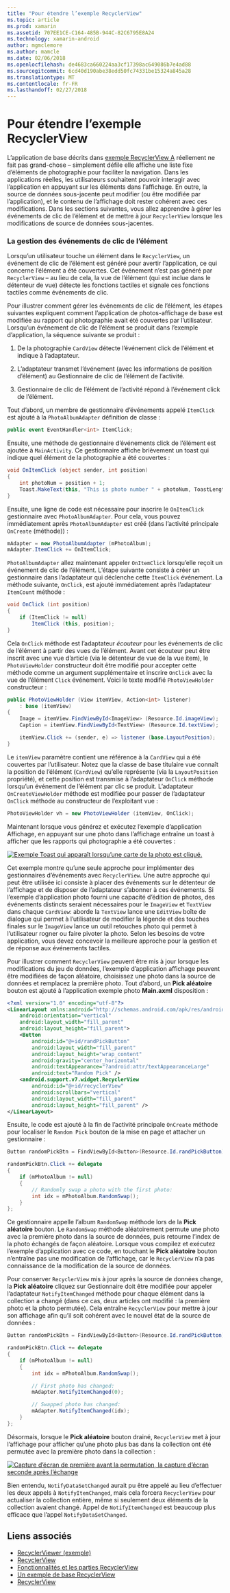 ```yaml
---
title: "Pour étendre l’exemple RecyclerView"
ms.topic: article
ms.prod: xamarin
ms.assetid: 707EE1CE-C164-485B-944C-82C6795E8A24
ms.technology: xamarin-android
author: mgmclemore
ms.author: mamcle
ms.date: 02/06/2018
ms.openlocfilehash: de4683ca660224aa3cf17398ac649086b7e4ad88
ms.sourcegitcommit: 6cd40d190abe38edd50fc74331be15324a845a28
ms.translationtype: MT
ms.contentlocale: fr-FR
ms.lasthandoff: 02/27/2018
---
```

# <a name="extending-the-recyclerview-example"></a>Pour étendre l’exemple RecyclerView


L’application de base décrits dans [exemple RecyclerView A](~/android/user-interface/layouts/recycler-view/recyclerview-example.md) réellement ne fait pas grand-chose &ndash; simplement défile elle affiche une liste fixe d’éléments de photographie pour faciliter la navigation. Dans les applications réelles, les utilisateurs souhaitent pouvoir interagir avec l’application en appuyant sur les éléments dans l’affichage. En outre, la source de données sous-jacente peut modifier (ou être modifiée par l’application), et le contenu de l’affichage doit rester cohérent avec ces modifications. Dans les sections suivantes, vous allez apprendre à gérer les événements de clic de l’élément et de mettre à jour `RecyclerView` lorsque les modifications de source de données sous-jacentes.

<a name="itemclick" />

### <a name="handling-item-click-events"></a>La gestion des événements de clic de l’élément

Lorsqu’un utilisateur touche un élément dans le `RecyclerView`, un événement de clic de l’élément est généré pour avertir l’application, ce qui concerne l’élément a été couvertes. Cet événement n’est pas généré par `RecyclerView` &ndash; au lieu de cela, la vue de l’élément (qui est inclue dans le détenteur de vue) détecte les fonctions tactiles et signale ces fonctions tactiles comme événements de clic.

Pour illustrer comment gérer les événements de clic de l’élément, les étapes suivantes expliquent comment l’application de photos-affichage de base est modifiée au rapport qui photographie avait été couvertes par l’utilisateur. Lorsqu’un événement de clic de l’élément se produit dans l’exemple d’application, la séquence suivante se produit :

1.  De la photographie `CardView` détecte l’événement click de l’élément et indique à l’adaptateur.

2.  L’adaptateur transmet l’événement (avec les informations de position d’élément) au Gestionnaire de clic de l’élément de l’activité.

3.  Gestionnaire de clic de l’élément de l’activité répond à l’événement click de l’élément.

Tout d’abord, un membre de gestionnaire d’événements appelé `ItemClick` est ajouté à la `PhotoAlbumAdapter` définition de classe :

```csharp
public event EventHandler<int> ItemClick;
```

Ensuite, une méthode de gestionnaire d’événements click de l’élément est ajoutée à `MainActivity`.
Ce gestionnaire affiche brièvement un toast qui indique quel élément de la photographie a été couvertes :

```csharp
void OnItemClick (object sender, int position)
{
    int photoNum = position + 1;
    Toast.MakeText(this, "This is photo number " + photoNum, ToastLength.Short).Show();
}

```

Ensuite, une ligne de code est nécessaire pour inscrire le `OnItemClick` gestionnaire avec `PhotoAlbumAdapter`. Pour cela, vous pouvez immédiatement après `PhotoAlbumAdapter` est créé (dans l’activité principale `OnCreate` (méthode)) :

```csharp
mAdapter = new PhotoAlbumAdapter (mPhotoAlbum);
mAdapter.ItemClick += OnItemClick;

```

`PhotoAlbumAdapter` allez maintenant appeler `OnItemClick` lorsqu’elle reçoit un événement de clic de l’élément. L’étape suivante consiste à créer un gestionnaire dans l’adaptateur qui déclenche cette `ItemClick` événement. La méthode suivante, `OnClick`, est ajouté immédiatement après l’adaptateur `ItemCount` méthode :

```csharp
void OnClick (int position)
{
    if (ItemClick != null)
        ItemClick (this, position);
}
```

Cela `OnClick` méthode est l’adaptateur *écouteur* pour les événements de clic de l’élément à partir des vues de l’élément. Avant cet écouteur peut être inscrit avec une vue d’article (via le détenteur de vue de la vue item), le `PhotoViewHolder` constructeur doit être modifié pour accepter cette méthode comme un argument supplémentaire et inscrire `OnClick` avec la vue de l’élément `Click` événement.
Voici le texte modifié `PhotoViewHolder` constructeur :

```csharp
public PhotoViewHolder (View itemView, Action<int> listener)
    : base (itemView)
{
    Image = itemView.FindViewById<ImageView> (Resource.Id.imageView);
    Caption = itemView.FindViewById<TextView> (Resource.Id.textView);

    itemView.Click += (sender, e) => listener (base.LayoutPosition);
}

```

Le `itemView` paramètre contient une référence à la `CardView` qui a été couvertes par l’utilisateur. Notez que la classe de base titulaire vue connaît la position de l’élément (`CardView`) qu’elle représente (via la `LayoutPosition` propriété), et cette position est transmise à l’adaptateur `OnClick` méthode lorsqu’un événement de l’élément par clic se produit. L’adaptateur `OnCreateViewHolder` méthode est modifiée pour passer de l’adaptateur `OnClick` méthode au constructeur de l’exploitant vue :

```csharp
PhotoViewHolder vh = new PhotoViewHolder (itemView, OnClick);
```

Maintenant lorsque vous générez et exécutez l’exemple d’application Affichage, en appuyant sur une photo dans l’affichage entraîne un toast à afficher que les rapports qui photographie a été couvertes :

[ ![Exemple Toast qui apparaît lorsqu’une carte de la photo est cliqué.](extending-the-example-images/01-photo-selected-sml.png)](extending-the-example-images/01-photo-selected.png)

Cet exemple montre qu’une seule approche pour implémenter des gestionnaires d’événements avec `RecyclerView`. Une autre approche qui peut être utilisée ici consiste à placer des événements sur le détenteur de l’affichage et de disposer de l’adaptateur s’abonner à ces événements. Si l’exemple d’application photo fourni une capacité d’édition de photos, des événements distincts seraient nécessaires pour le `ImageView` et `TextView` dans chaque `CardView`: aborde la `TextView` lance une `EditView` boîte de dialogue qui permet à l’utilisateur de modifier la légende et des touches finales sur le `ImageView` lance un outil retouches photo qui permet à l’utilisateur rogner ou faire pivoter la photo. Selon les besoins de votre application, vous devez concevoir la meilleure approche pour la gestion et de réponse aux événements tactiles.

Pour illustrer comment `RecyclerView` peuvent être mis à jour lorsque les modifications du jeu de données, l’exemple d’application affichage peuvent être modifiées de façon aléatoire, choisissez une photo dans la source de données et remplacez la première photo. Tout d’abord, un **Pick aléatoire** bouton est ajouté à l’application exemple photo **Main.axml** disposition :

```xml
<?xml version="1.0" encoding="utf-8"?>
<LinearLayout xmlns:android="http://schemas.android.com/apk/res/android"
    android:orientation="vertical"
    android:layout_width="fill_parent"
    android:layout_height="fill_parent">
    <Button
        android:id="@+id/randPickButton"
        android:layout_width="fill_parent"
        android:layout_height="wrap_content"
        android:gravity="center_horizontal"
        android:textAppearance="?android:attr/textAppearanceLarge"
        android:text="Random Pick" />
    <android.support.v7.widget.RecyclerView
        android:id="@+id/recyclerView"
        android:scrollbars="vertical"
        android:layout_width="fill_parent"
        android:layout_height="fill_parent" />
</LinearLayout>
```

Ensuite, le code est ajouté à la fin de l’activité principale `OnCreate` méthode pour localiser le `Random Pick` bouton de la mise en page et attacher un gestionnaire :

```csharp
Button randomPickBtn = FindViewById<Button>(Resource.Id.randPickButton);

randomPickBtn.Click += delegate
{
    if (mPhotoAlbum != null)
    {
        // Randomly swap a photo with the first photo:
        int idx = mPhotoAlbum.RandomSwap();
    }
};

```

Ce gestionnaire appelle l’album `RandomSwap` méthode lors de la **Pick aléatoire** bouton. Le `RandomSwap` méthode aléatoirement permute une photo avec la première photo dans la source de données, puis retourne l’index de la photo échangés de façon aléatoire. Lorsque vous compilez et exécutez l’exemple d’application avec ce code, en touchant le **Pick aléatoire** bouton n’entraîne pas une modification de l’affichage, car le `RecyclerView` n’a pas connaissance de la modification de la source de données.

Pour conserver `RecyclerView` mis à jour après la source de données change, la **Pick aléatoire** cliquez sur Gestionnaire doit être modifiée pour appeler l’adaptateur `NotifyItemChanged` méthode pour chaque élément dans la collection a changé (dans ce cas, deux articles ont modifié : la première photo et la photo permutée). Cela entraîne `RecyclerView` pour mettre à jour son affichage afin qu’il soit cohérent avec le nouvel état de la source de données :

```csharp
Button randomPickBtn = FindViewById<Button>(Resource.Id.randPickButton);

randomPickBtn.Click += delegate
{
    if (mPhotoAlbum != null)
    {
        int idx = mPhotoAlbum.RandomSwap();

        // First photo has changed:
        mAdapter.NotifyItemChanged(0);

        // Swapped photo has changed:
        mAdapter.NotifyItemChanged(idx);
    }
};

```

Désormais, lorsque le **Pick aléatoire** bouton drainé, `RecyclerView` met à jour l’affichage pour afficher qu’une photo plus bas dans la collection ont été permutée avec la première photo dans la collection :

[ ![Capture d’écran de première avant la permutation, la capture d’écran seconde après l’échange](extending-the-example-images/02-random-pick-sml.png)](extending-the-example-images/02-random-pick.png)

Bien entendu, `NotifyDataSetChanged` aurait pu être appelé au lieu d’effectuer les deux appels à `NotifyItemChanged`, mais cela forcera `RecyclerView` pour actualiser la collection entière, même si seulement deux éléments de la collection avaient changé. Appel de `NotifyItemChanged` est beaucoup plus efficace que l’appel `NotifyDataSetChanged`.


## <a name="related-links"></a>Liens associés

- [RecyclerViewer (exemple)](https://developer.xamarin.com/samples/monodroid/android5.0/RecyclerViewer)
- [RecyclerView](~/android/user-interface/layouts/recycler-view/index.md)
- [Fonctionnalités et les parties RecyclerView](~/android/user-interface/layouts/recycler-view/parts-and-functionality.md)
- [Un exemple de base RecyclerView](~/android/user-interface/layouts/recycler-view/recyclerview-example.md)
- [RecyclerView](https://developer.android.com/reference/android/support/v7/widget/RecyclerView.html)
